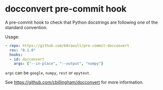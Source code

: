 # docconvert pre-commit hook

A pre-commit hook to check that Python docstrings are following one
of the standard convention.

Usage:

```yaml
- repo: https://github.com/b8raoult/pre-commit-docconvert
  rev: "0.1.0"
  hooks:
  - id: docconvert
    args: ["--in-place", "--output", "numpy"]
```

`args` can be `google`, `numpy`, `rest` or `epytext`.

See https://github.com/cbillingham/docconvert for more information.
